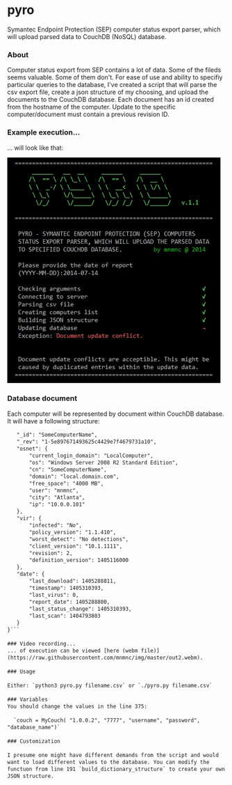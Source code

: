 pyro
====

Symantec Endpoint Protection (SEP) computer status export parser, which will upload parsed data to CouchDB (NoSQL) database.

### About
Computer status export from SEP contains a lot of data. Some of the fileds seems valuable. Some of them don't. For ease of use and ability to specifiy particular queries to the database, I've created a script that will parse the csv export file, create a json structure of my choosing, and upload the documents to the CouchDB database. Each document has an id created from the hostname of the computer. Update to the specific computer/document must contain a previous revision ID. 

### Example execution...
... will look like that:

![Pyro example execution](https://raw.githubusercontent.com/mnmnc/img/master/pyro1.jpg)

### Database document
Each computer will be represented by document within CouchDB database. It will have a following structure:

```{
   "_id": "SomeComputerName",
   "_rev": "1-5e897671493625c4429e7f4679731a10",
   "osnet": {
       "current_login_domain": "LocalComputer",
       "os": "Windows Server 2008 R2 Standard Edition",
       "cn": "SomeComputerName",
       "domain": "local.domain.com",
       "free_space": "4000 MB",
       "user": "mnmnc",
       "city": "Atlanta",
       "ip": "10.0.0.101"
   },
   "vir": {
       "infected": "No",
       "policy_version": "1.1.410",
       "worst_detect": "No detections",
       "client_version": "10.1.1111",
       "revision": 2,
       "definition_version": 1405116000
   },
   "date": {
       "last_download": 1405288811,
       "timestamp": 1405310393,
       "last_virus": 0,
       "report_date": 1405288800,
       "last_status_change": 1405310393,
       "last_scan": 1404793803
   }
}```

### Video recording...
... of execution can be viewed [here (webm file)](https://raw.githubusercontent.com/mnmnc/img/master/out2.webm).

### Usage

Either: `python3 pyro.py filename.csv` or `./pyro.py filename.csv`

### Variables
You should change the values in the line 375:

  `couch = MyCouch( "1.0.0.2", "7777", "username", "password", "database_name")`

### Customization

I presume one might have different demands from the script and would want to load different values to the database. You can modify the functuon from line 191 `build_dictionary_structure` to create your own JSON structure.
